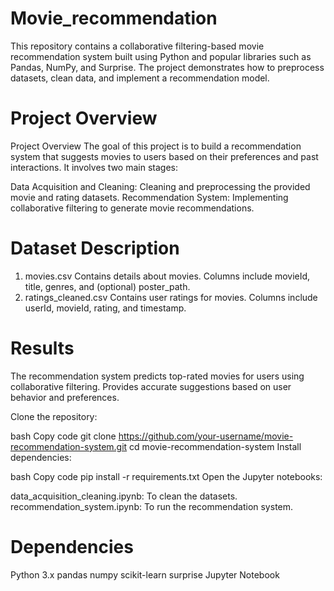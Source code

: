 # Movie_recommendation
This repository contains a collaborative filtering-based movie recommendation system built using Python and popular libraries such as Pandas, NumPy, and Surprise. The project demonstrates how to preprocess datasets, clean data, and implement a recommendation model.

# Project Overview 
Project Overview
The goal of this project is to build a recommendation system that suggests movies to users based on their preferences and past interactions. It involves two main stages:

Data Acquisition and Cleaning:
Cleaning and preprocessing the provided movie and rating datasets.
Recommendation System:
Implementing collaborative filtering to generate movie recommendations.

# Dataset Description
1. movies.csv
Contains details about movies.
Columns include movieId, title, genres, and (optional) poster_path.
2. ratings_cleaned.csv
Contains user ratings for movies.
Columns include userId, movieId, rating, and timestamp.

# Results
The recommendation system predicts top-rated movies for users using collaborative filtering.
Provides accurate suggestions based on user behavior and preferences.


Clone the repository:

bash
Copy code
git clone https://github.com/your-username/movie-recommendation-system.git
cd movie-recommendation-system
Install dependencies:

bash
Copy code
pip install -r requirements.txt
Open the Jupyter notebooks:

data_acquisition_cleaning.ipynb: To clean the datasets.
recommendation_system.ipynb: To run the recommendation system.


# Dependencies
Python 3.x
pandas
numpy
scikit-learn
surprise
Jupyter Notebook
